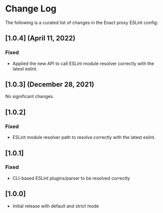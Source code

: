 # Change Log

The following is a curated list of changes in the Enact proxy ESLint config:

## [1.0.4] (April 11, 2022)

### Fixed

- Applied the new API to call ESLint module resolver correctly with the latest eslint.

## [1.0.3] (December 28, 2021)

No significant changes.

## [1.0.2]

### Fixed

- ESLint module resolver path to resolve correctly with the latest eslint.

## [1.0.1]

### Fixed

- CLI-based ESLint plugins/parser to be resolved correctly

## [1.0.0]

* Initial release with default and strict mode

